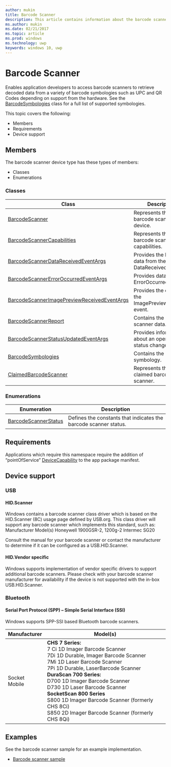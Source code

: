 ```yaml
---
author: mukin
title: Barcode Scanner
description: This article contains information about the barcode scanner point of service family of devices
ms.author: mukin
ms.date: 02/21/2017
ms.topic: article
ms.prod: windows
ms.technology: uwp
keywords: windows 10, uwp
---
```


# Barcode Scanner
Enables application developers to access barcode scanners to retrieve decoded data from a variety of barcode symbologies such as UPC and QR Codes depending on support from the hardware. See the [BarcodeSymbologies](https://docs.microsoft.com/en-us/uwp/api/windows.devices.pointofservice.barcodesymbologies) class for a full list of supported symbologies.

This topic covers the following:
+	Members
+	Requirements
+ Device support

## Members
The barcode scanner device type has these types of members:
+	Classes
+	Enumerations

### Classes
| Class | Description |
|-------|-------------|
| [BarcodeScanner](https://docs.microsoft.com/en-us/uwp/api/windows.devices.pointofservice.barcodescanner) | Represents the barcode scanner device.
| [BarcodeScannerCapabilities](https://docs.microsoft.com/en-us/uwp/api/windows.devices.pointofservice.barcodescannercapabilities) | Represents the barcode scanner capabilities. |
| [BarcodeScannerDataReceivedEventArgs](https://docs.microsoft.com/en-us/uwp/api/windows.devices.pointofservice.barcodescannerdatareceivedeventargs) | Provides the barcode data from the DataReceived event. |
| [BarcodeScannerErrorOccurredEventArgs](https://docs.microsoft.com/en-us/uwp/api/windows.devices.pointofservice.barcodescannererroroccurredeventargs) | Provides data for the ErrorOccurred event. |
| [BarcodeScannerImagePreviewReceivedEventArgs](https://docs.microsoft.com/en-us/uwp/api/windows.devices.pointofservice.barcodescannerimagepreviewreceivedeventargs) | Provides the data from the ImagePreviewReceived event. |
| [BarcodeScannerReport](https://docs.microsoft.com/en-us/uwp/api/windows.devices.pointofservice.barcodescannerreport) | Contains the barcode scanner data. |
| [BarcodeScannerStatusUpdatedEventArgs](https://docs.microsoft.com/en-us/uwp/api/windows.devices.pointofservice.barcodescannerstatusupdatedeventargs) | Provides information about an operation status change. |
| [BarcodeSymbologies](https://docs.microsoft.com/en-us/uwp/api/windows.devices.pointofservice.barcodesymbologies) | Contains the barcode symbology. |
| [ClaimedBarcodeScanner](https://docs.microsoft.com/en-us/uwp/api/windows.devices.pointofservice.claimedbarcodescanner) | Represents the claimed barcode scanner.

### Enumerations
| Enumeration | Description |
|-------------|-------------|
| [BarcodeScannerStatus](https://docs.microsoft.com/en-us/uwp/api/windows.devices.pointofservice.barcodescannerstatus) | Defines the constants that indicates the barcode scanner status. |

## Requirements
Applications which require this namespace require the addition of “pointOfService” [DeviceCapability](https://msdn.microsoft.com/library/4353c4fd-f038-4986-81ed-d2ec0c6235ef) to the app package manifest.

## Device support

### USB

#### HID.Scanner
Windows contains a barcode scanner class driver which is based on the HID.Scanner (8C) usage page defined by USB.org. This class driver will support any barcode scanner which implements this standard, such as:
Manufacturer	Model(s)
Honeywell	1900GSR-2, 1200g-2
Intermec	SG20

Consult the manual for your barcode scanner or contact the manufacturer to determine if it can be configured as a USB.HID.Scanner.

#### HID.Vendor specific
Windows supports implementation of vendor specific drivers to support additional barcode scanners. Please check with your barcode scanner manufacturer for availability if the device is not supported with the in-box USB.HID.Scanner.

### Bluetooth
#### Serial Port Protocol (SPP) – Simple Serial Interface (SSI)
Windows supports SPP-SSI based Bluetooth barcode scanners.

| Manufacturer |	Model(s) |
|--------------|-----------|
| Socket Mobile |	**CHS 7 Series:** <br/> 7 Ci 1D Imager Barcode Scanner <br/> 7Di 1D Durable, Imager Barcode Scanner <br/> 7Mi 1D Laser Barcode Scanner <br/> 7Pi 1D Durable, LaserBarcode Scanner <br/> **DuraScan 700 Series:** <br/> D700 1D Imager Barcode Scanner <br/> D730 1D Laser Barcode Scanner <br/> **SocketScan 800 Series** <br/> S800 1D Imager Barcode Scanner (formerly CHS 8Ci) <br/> S850 2D Imager Barcode Scanner (formerly CHS 8Qi)

## Examples
See the barcode scanner sample for an example implementation.
+	[Barcode scanner sample](https://github.com/Microsoft/Windows-universal-samples/tree/master/Samples/BarcodeScanner)

